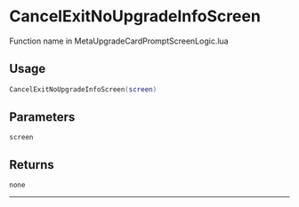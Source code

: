 # CancelExitNoUpgradeInfoScreen
Function name in MetaUpgradeCardPromptScreenLogic.lua
## Usage
```lua
CancelExitNoUpgradeInfoScreen(screen)
```
## Parameters
`screen`
## Returns
`none`

---